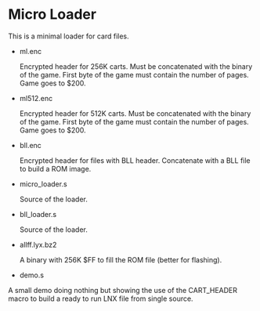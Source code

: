 # Micro Loader

This is a minimal loader for card files.

* ml.enc

  Encrypted header for 256K carts. Must be concatenated with the binary of the game.
  First byte of the game must contain the number of pages. Game goes to $200.

* ml512.enc

  Encrypted header for 512K carts. Must be concatenated with the binary of the game.
  First byte of the game must contain the number of pages. Game goes to $200.

* bll.enc

  Encrypted header for files with BLL header. Concatenate with a BLL file to build a ROM image.

* micro_loader.s

  Source of the loader.

* bll_loader.s

  Source of the loader.

* allff.lyx.bz2

  A binary with 256K $FF to fill the ROM file (better for flashing).

* demo.s

 A small demo doing nothing but showing the use of the CART_HEADER macro to build a ready to run LNX file from single source.